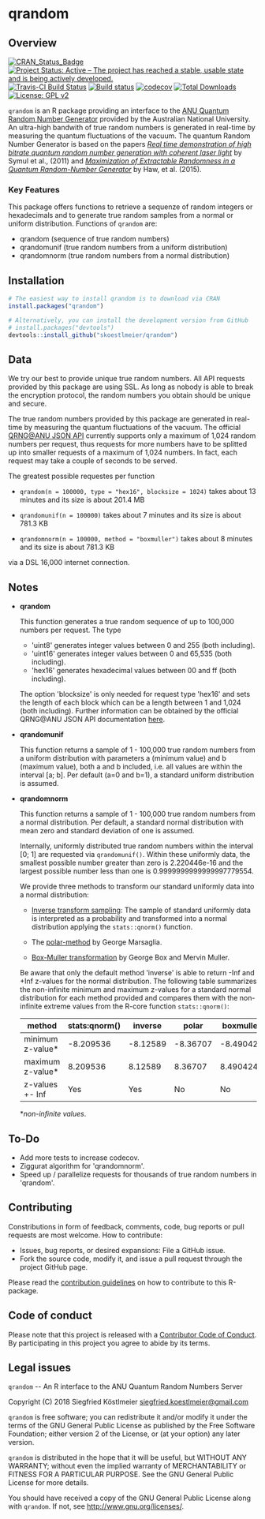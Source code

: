 # qrandom

Overview
--------
[![CRAN_Status_Badge](http://www.r-pkg.org/badges/version/qrandom)](https://cran.r-project.org/package=qrandom)
[![Project Status: Active – The project has reached a stable, usable state and is being actively developed.](http://www.repostatus.org/badges/latest/active.svg)](http://www.repostatus.org/#active)
[![Travis-CI Build Status](https://travis-ci.org/skoestlmeier/qrandom.svg?branch=master)](https://travis-ci.org/skoestlmeier/qrandom)
[![Build status](https://ci.appveyor.com/api/projects/status/nsrpduvdn28gf78r?svg=true)](https://ci.appveyor.com/project/skoestlmeier/qrandom)
[![codecov](https://codecov.io/gh/skoestlmeier/qrandom/branch/master/graph/badge.svg)](https://codecov.io/gh/skoestlmeier/qrandom)
[![Total Downloads](https://cranlogs.r-pkg.org/badges/grand-total/qrandom?color=blue)](https://CRAN.R-project.org/package=qrandom)
[![License: GPL v2](https://img.shields.io/badge/License-GPL%20v2-blue.svg)](https://www.gnu.org/licenses/old-licenses/gpl-2.0.en.html)

`qrandom` is an R package providing an interface to the [ANU Quantum Random Number Generator](https://qrng.anu.edu.au/index.php) provided by the Australian National University. An ultra-high bandwith of true random numbers is generated in real-time by measuring the quantum fluctuations of the vacuum. The quantum Random Number Generator is based on the papers *[Real time demonstration of high bitrate quantum random number generation with coherent laser light](https://doi.org/10.1063/1.3597793)* by Symul et al., (2011) and 
*[Maximization of Extractable Randomness in a Quantum Random-Number Generator](https://doi.org/10.1103/PhysRevApplied.3.054004)* by Haw, et al. (2015).

### Key Features
This package offers functions to retrieve a sequenze of random integers or hexadecimals and to generate true random samples from a normal or uniform distribution. Functions of `qrandom` are:

* qrandom (sequence of true random numbers)
* qrandomunif (true random numbers from a uniform distribution)
* qrandomnorm (true random numbers from a normal distribution)

Installation
------------
```r
# The easiest way to install qrandom is to download via CRAN
install.packages("qrandom")

# Alternatively, you can install the development version from GitHub
# install.packages("devtools")
devtools::install_github("skoestlmeier/qrandom")
```

Data
-----
We try our best to provide unique true random numbers. All API requests provided by this package are using SSL. As long as nobody is able to break the encryption protocol, the random numbers you obtain should be unique and secure.

The true random numbers provided by this package are generated in real-time by measuring the quantum fluctuations of the vacuum. The official [QRNG@ANU JSON API](https://qrng.anu.edu.au/API/api-demo.php) currently supports only a maximum of 1,024 random numbers per request, thus requests for more numbers have to be splitted up into smaller requests of a maximum of 1,024 numbers. In fact, each request may take a couple of seconds to be served.

The greatest possible requestes per function

* `qrandom(n = 100000, type = "hex16", blocksize = 1024)` takes about 13 minutes and its size is about 201.4 MB

* `qrandomunif(n = 100000)` takes about 7 minutes and its size is about 781.3 KB

* `qrandomnorm(n = 100000, method = "boxmuller")` takes about 8 minutes and its size is about 781.3 KB

via a DSL 16,000 internet connection.

Notes
-----


* **qrandom**

  This function generates a true random sequence of up to 100,000 numbers per request. The type
  - 'uint8' generates integer values between 0 and 255 (both including).
  - 'uint16' generates integer values between 0 and 65,535 (both including).
  - 'hex16' generates hexadecimal values between 00 and ff (both including).
  
  The option 'blocksize' is only needed for request type 'hex16' and sets the length of each block which can be a length between 1 and 1,024 (both including).
  Further information can be obtained by the official QRNG\@ANU JSON API documentation [here](https://qrng.anu.edu.au/API/api-demo.php).

* **qrandomunif**

  This function returns a sample of 1 - 100,000 true random numbers from a uniform distribution with parameters a (minimum value) and b (maximum value), both a and b included, i.e. all values are within the interval [a; b]. Per default (a=0 and b=1), a standard uniform distribution is assumed.


* **qrandomnorm**

  This function returns a sample of 1 - 100,000 true random numbers from a normal distribution. Per default, a standard normal distribution with mean zero and standard deviation of one is assumed.
  
  Internally, uniformly distributed true random numbers within the interval [0; 1] are requested via `qrandomunif()`. Within these uniformly data, the smallest possible number greater than zero is 2.220446e-16 and the largest possible number less than one is 0.9999999999999997779554.

  We provide three methods to transform our standard uniformly data into a normal distribution:

  * [Inverse transform sampling](https://en.wikipedia.org/w/index.php?title=Inverse_transform_sampling&oldid=866923287): The sample of standard uniformly data is interpreted as a probability and transformed into a normal distribution applying the `stats::qnorm()` function.

  * The [polar-method](https://en.wikipedia.org/w/index.php?title=Marsaglia_polar_method&oldid=871161902) by George Marsaglia.

  * [Box-Muller transformation](https://en.wikipedia.org/w/index.php?title=Box-Muller_transform&oldid=873905617) by George Box and Mervin Muller.


  Be aware that only the default method 'inverse' is able to return -Inf and +Inf z-values for the normal distribution. The following table summarizes the non-infinite minimum and maximum z-values for a standard normal distribution for each method provided and compares them with the non-infinite extreme values from the R-core function `stats::qnorm()`:
  
  | method 				| stats:qnorm()	| inverse | polar    | boxmuller |
  | ----------------- | -----------	| --------| ---------| ----------|
  | minimum z-value* 	| -8.209536 	| -8.12589| -8.36707 | -8.490424 |
  | maximum z-value* 	| 8.209536 	| 8.12589 | 8.36707  | 8.490424  |
  | z-values +- Inf 	| Yes 			| Yes     | No       | No        |
  
  **non-infinite values*.

To-Do
------------
* Add more tests to increase codecov.
* Ziggurat algorithm for 'qrandomnorm'.
* Speed up / parallelize requests for thousands of true random numbers in 'qrandom'.

Contributing
------------
Constributions in form of feedback, comments, code, bug reports or pull requests are most welcome. How to contribute:

* Issues, bug reports, or desired expansions: File a GitHub issue.
* Fork the source code, modify it, and issue a pull request through the project GitHub page.

Please read the [contribution guidelines](CONTRIBUTING.md) on how to contribute to this R-package.

Code of conduct
------------
Please note that this project is released with a [Contributor Code of Conduct](CODE_OF_CONDUCT.md). By participating in this project you agree to abide by its terms.

Legal issues
------------
`qrandom` -- An R interface to the ANU Quantum Random Numbers Server

Copyright (C) 2018  Siegfried Köstlmeier <siegfried.koestlmeier@gmail.com>

`qrandom` is free software; you can redistribute it and/or
modify it under the terms of the GNU General Public License
as published by the Free Software Foundation; either version 2
of the License, or (at your option) any later version.

`qrandom` is distributed in the hope that it will be useful,
but WITHOUT ANY WARRANTY; without even the implied warranty of
MERCHANTABILITY or FITNESS FOR A PARTICULAR PURPOSE. See the
GNU General Public License for more details.

You should have received a copy of the GNU General Public License
along with `qrandom`. If not, see <http://www.gnu.org/licenses/>.
